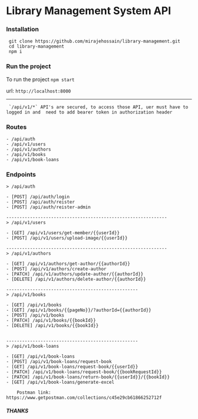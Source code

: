 # Library Management System API

### Installation
```
 git clone https://github.com/mirajehossain/library-management.git
 cd library-management
 npm i
```

### Run the project

To run the project `npm start`

url: `http://localhost:8000`


***
     `/api/v1/*` API's are secured, to access those API, uer must have to logged in and  need to add bearer token in authorization header 
### Routes
``` 
- /api/auth
- /api/v1/users
- /api/v1/authors
- /api/v1/books
- /api/v1/book-loans
```

### Endpoints
```
> /api/auth

- [POST] /api/auth/login
- [POST] /api/auth/reister
- [POST] /api/auth/reister-admin

-------------------------------------------------------------
> /api/v1/users

- [GET] /api/v1/users/get-member/{{userId}}
- [POST] /api/v1/users/upload-image/{{userId}}

-------------------------------------------------------------
> /api/v1/authors

- [GET] /api/v1/authors/get-author/{{authorId}}
- [POST] /api/v1/authors/create-author
- [PATCH] /api/v1/authors/update-author/{{authorId}}
- [DELETE] /api/v1/authors/delete-author/{{authorId}}

--------------------------------------------------
> /api/v1/books

- [GET] /api/v1/books
- [GET] /api/v1/books/{{pageNo}}/?authorId={{authorId}}
- [POST] /api/v1/books
- [PATCH] /api/v1/books/{{bookId}}
- [DELETE] /api/v1/books/{{bookId}}


--------------------------------------------------
> /api/v1/book-loans

- [GET] /api/v1/book-loans
- [POST] /api/v1/book-loans/request-book
- [GET] /api/v1/book-loans/request-book/{{userId}}
- [PATCH] /api/v1/book-loans/request-book/{{bookRequestId}}
- [PATCH] /api/v1/book-loans/return-book/{{userId}}/{{bookId}}
- [GET] /api/v1/book-loans/generate-excel
```
```
    Postman link: https://www.getpostman.com/collections/c45e29cb61866252712f
```
##### THANKS
